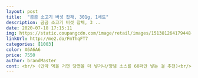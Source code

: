 ```yaml
---
layout: post 
title:  "곰곰 소고기 버섯 잡채, 301g, 1세트" 
description: 곰곰 소고기 버섯 잡채, 3 ..
date: 2020-07-18 17:15:11 
img: https://static.coupangcdn.com/image/retail/images/151381264179448-a4455200-c898-40d0-8be6-a493e3aebeb6.jpg 
linkUrl: http://me2.do/FmThqFT7 
categories: [1003] 
color: A6A6A6 
price: 7550 
author: brandMaster 
cont: <br/> (만약 먹을 거면 당면을 더 넣거나/양념 소스를 60퍼만 넣는 걸 추천)<br/>(소스를 다 넣을 거면 당면 최소 1인분 정도는 더 있어야 할 정도로 좀 짭니다... <br/>)<br/><br/> -소고기/버섯/야채 등의 질은 전반적으로 우수했음<br/><br/> -양은 락앤락 정사각 유리용기 정도의 양은 나옴<br/><br/> -잡채 볶을 때 넣는 간장과 같은 소스가 있는데,<br/><br/> -참기름은 오뚜기 참기름이 들어가 있었는 것 같은데, 잡채가 워낙 짜서 집에 있는 참기름을 더 뿌렸음<br/><br/> -추천한다고는 하기에는 애매... <br/>.<br/><br/>7분 당면 삶아서 2분 안에 휙휙 볶아 먹으니 총 10분도 안걸렸어요!!!!<br/>간이 조금 센 편이라 동봉되어있는 소스 중 2/3정도를 사용했습니다!<br/>구성이 일단 너무 좋고 너무 신선해서 밀키트가 맞나 싶을 정도 입니다.<br/><br/>당연히 간이 적당하게 되도록 계산된 소스인 줄 알고 전부다 부었으나 심하게 짬<br/>버섯크기도 너무 크고 같이 들어 있는 부추, 당근 모두 너무너무 신선해요!!!<br/>세상에 이렇게 간편하게 잡채를 만들어 먹을수 있다니!!!!<br/>소스는 넉넉히 들어 있으니 맛을 봐가면서 넣으면 좋을꺼 같구요.<br/><br/>신선한 야채들이 손질되어있고, 고기까지 있어서 당면만 조리해서 간편하게 먹을 수 있어요!<br/> 
---
```

 
